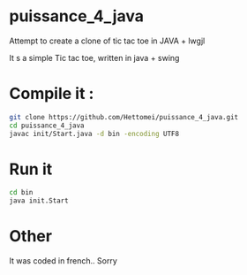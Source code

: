 puissance_4_java
================

Attempt to create a clone of tic tac toe in JAVA + lwgjl

It s a simple Tic tac toe, written in java + swing

# Compile it :

```bash
git clone https://github.com/Hettomei/puissance_4_java.git
cd puissance_4_java
javac init/Start.java -d bin -encoding UTF8
```

# Run it

```bash
cd bin
java init.Start
```

# Other

It was coded in french.. Sorry
